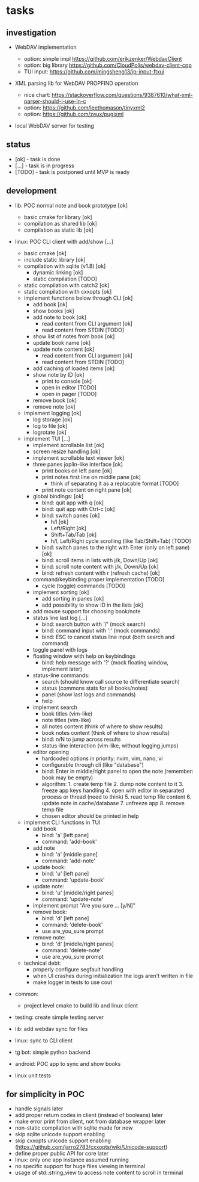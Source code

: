 # tasks

## investigation

+ WebDAV implementation
  + option: simple impl <https://github.com/erikzenker/WebdavClient>
  + option: big library <https://github.com/CloudPolis/webdav-client-cpp>
  + TUI input: <https://github.com/mingsheng13/ip-input-ftxui>

+ XML parsing lib for WebDAV PROPFIND operation
  + nice chart: <https://stackoverflow.com/questions/9387610/what-xml-parser-should-i-use-in-c>
  + option: <https://github.com/leethomason/tinyxml2>
  + option: <https://github.com/zeux/pugixml>
+ local WebDAV server for testing

## status

+ [ok]   - task is done
+ [...]  - task is in progress
+ [TODO] - task is postponed until MVP is ready

## development

+ lib: POC normal note and book prototype [ok]
  + basic cmake for library [ok]
  + compilation as shared lib [ok]
  + compilation as static lib [ok]

+ linux: POC CLI client with add/show [...]
  + basic cmake [ok]
  + include static library [ok]
  + compilation with sqlite (v1.8) [ok]
    + dynamic linking [ok]
    + static compilation [TODO]
  + static compilation with catch2 [ok]
  + static compilation with cxxopts [ok]
  + implement functions below through CLI [ok]
    + add book [ok]
    + show books [ok]
    + add note to book [ok]
      + read content from CLI argument [ok]
      + read content from STDIN [TODO]
    + show list of notes from book [ok]
    + update book name [ok]
    + update note content [ok]
      + read content from CLI argument [ok]
      + read content from STDIN [TODO]
    + add caching of loaded items [ok]
    + show note by ID [ok]
      + print to console [ok]
      + open in editor [TODO]
      + open in pager [TODO]
    + remove book [ok]
    + remove note [ok]
  + implement logging [ok]
    + log storage [ok]
    + log to file [ok]
    + logrotate [ok]
  + implement TUI [...]
    + implement scrollable list [ok]
    + screen resize handling [ok]
    + implement scrollable text viewer [ok]
    + three panes joplin-like interface [ok]
      + print books on left pane [ok]
      + print notes first line on middle pane [ok]
        + think of separating it as a replacable format [TODO]
      + print note content on right pane [ok]
    + global bindings: [ok]
      + bind: quit app with q [ok]
      + bind: quit app with Ctrl-c [ok]
      + bind: switch panes [ok]
        + h/l [ok]
        + Left/Right [ok]
        + Shift+Tab/Tab [ok]
        + h/l, Left/Right cycle scrolling (like Tab/Shift+Tab) [TODO]
      + bind: switch panes to the right with Enter (only on left pane) [ok]
      + bind: scroll items in lists with j/k, Down/Up [ok]
      + bind: scroll note content with j/k, Down/Up [ok]
      + bind: refresh content with r (refresh cache) [ok]
    + command/keybinding proper implementation [TODO]
      + cycle (toggle) commands [TODO]
    + implement sorting [ok]
      + add sorting in panes [ok]
      + add possibility to show ID in the lists [ok]
    + add mouse support for choosing book/note
    + status line last log [...]
      + bind: search button with '/' (mock search)
      + bind: command input with ':' (mock commands)
      + bind: ESC to cancel status line input (both search and command)
    + toggle panel with logs
    + floating window with help on keybindings
      + bind: help message with '?' (mock floating window, implement later)
    + status-line commands:
      + search (should know call source to differentiate search)
      + status (commons stats for all books/notes)
      + panel (show last logs and commands)
      + help
    + implement search
      + book titles (vim-like)
      + note titles (vim-like)
      + all notes content (think of where to show results)
      + book notes content (think of where to show results)
      + bind: n/N to jump across results
      + status-line interaction (vim-like, without logging jumps)
    + editor opening
      + hardcoded options in priority: nvim, vim, nano, vi
      + configurable through cli (like "database")
      + bind: Enter in middle/right panel to open the note (remember: book may be empty)
      + algorithm:
                1. create temp file
                2. dump note content to it
                3. freeze app keys handling
                4. open with editor in separated process or thread (need to think)
                5. read temp file content
                6. update note in cache/database
                7. unfreeze app
                8. remove temp file
      + chosen editor should be printed in help
  + implement CLI functions in TUI
    + add book
      + bind: 'a' [left pane]
      + command: 'add-book'
    + add note
      + bind: 'a' [middle pane]
      + command: 'add-note'
    + update book:
      + bind: 'u' [left pane]
      + command: 'update-book'
    + update note:
      + bind: 'u' [middle/right panes]
      + command: 'update-note'
    + implement prompt "Are you sure ... [y/N]"
    + remove book:
      + bind: 'd' [left pane]
      + command: 'delete-book'
      + use are_you_sure prompt
    + remove note:
      + bind: 'd' [middle/right panes]
      + command: 'delete-note'
      + use are_you_sure prompt
  + technical debt:
    + properly configure segfault handling
    + when UI crashes during initialization the logs aren't written in file
    + make logger in tests to use cout
+ common:
  + project level cmake to build lib and linux client

+ testing: create simple testing server
+ lib: add webdav sync for files
+ linux: sync to CLI client
+ tg bot: simple python backend
+ android: POC app to sync and show books
+ linux unit tests

## for simplicity in POC

+ handle signals later
+ add proper return codes in client (instead of booleans) later
+ make error print from client, not from database wrapper later
+ non-static compilation with sqlite made for now
+ skip sqlite unicode support enabling
+ skip cxxopts unicode support enabling (<https://github.com/jarro2783/cxxopts/wiki/Unicode-support>)
+ define proper public API for core later
+ linux: only one app instance assumed running
+ no specific support for huge files viewing in terminal
+ usage of std::string_view to access note content to scroll in terminal
